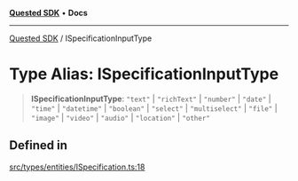 [**Quested SDK**](../README.md) • **Docs**

***

[Quested SDK](../README.md) / ISpecificationInputType

# Type Alias: ISpecificationInputType

> **ISpecificationInputType**: `"text"` \| `"richText"` \| `"number"` \| `"date"` \| `"time"` \| `"datetime"` \| `"boolean"` \| `"select"` \| `"multiselect"` \| `"file"` \| `"image"` \| `"video"` \| `"audio"` \| `"location"` \| `"other"`

## Defined in

[src/types/entities/ISpecification.ts:18](https://github.com/Quested-io/QuestedSDK/blob/3ff90c0a0f9090e518d0fc8b569b6bd9c3728f32/src/types/entities/ISpecification.ts#L18)

